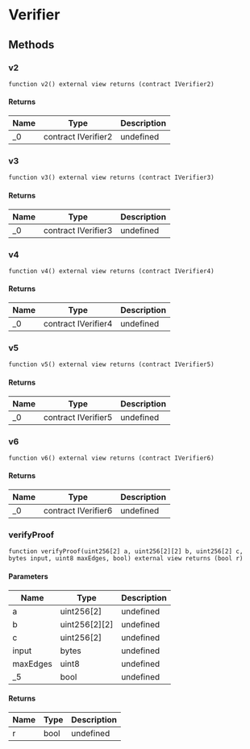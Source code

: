 # Verifier









## Methods

### v2

```solidity
function v2() external view returns (contract IVerifier2)
```






#### Returns

| Name | Type | Description |
|---|---|---|
| _0 | contract IVerifier2 | undefined

### v3

```solidity
function v3() external view returns (contract IVerifier3)
```






#### Returns

| Name | Type | Description |
|---|---|---|
| _0 | contract IVerifier3 | undefined

### v4

```solidity
function v4() external view returns (contract IVerifier4)
```






#### Returns

| Name | Type | Description |
|---|---|---|
| _0 | contract IVerifier4 | undefined

### v5

```solidity
function v5() external view returns (contract IVerifier5)
```






#### Returns

| Name | Type | Description |
|---|---|---|
| _0 | contract IVerifier5 | undefined

### v6

```solidity
function v6() external view returns (contract IVerifier6)
```






#### Returns

| Name | Type | Description |
|---|---|---|
| _0 | contract IVerifier6 | undefined

### verifyProof

```solidity
function verifyProof(uint256[2] a, uint256[2][2] b, uint256[2] c, bytes input, uint8 maxEdges, bool) external view returns (bool r)
```





#### Parameters

| Name | Type | Description |
|---|---|---|
| a | uint256[2] | undefined
| b | uint256[2][2] | undefined
| c | uint256[2] | undefined
| input | bytes | undefined
| maxEdges | uint8 | undefined
| _5 | bool | undefined

#### Returns

| Name | Type | Description |
|---|---|---|
| r | bool | undefined




